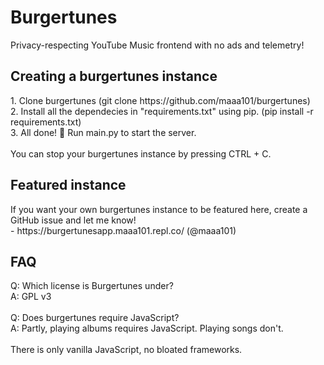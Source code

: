 <h1>Burgertunes</h1>
Privacy-respecting YouTube Music frontend with no ads and telemetry! <br>

<h2>Creating a burgertunes instance</h2>
1. Clone burgertunes (git clone https://github.com/maaa101/burgertunes)<br>
2. Install all the dependecies in "requirements.txt" using pip. (pip install -r requirements.txt)<br>
3. All done! 🎉 Run main.py to start the server.<br>
<br>
You can stop your burgertunes instance by pressing CTRL + C.

<h2>Featured instance</h2>
If you want your own burgertunes instance to be featured here, create a GitHub issue and let me know!
<br>
- https://burgertunesapp.maaa101.repl.co/ (@maaa101)

<h2>FAQ</h2>
Q: Which license is Burgertunes under?<br>
A: GPL v3<br>
<br>
Q: Does burgertunes require JavaScript?<br>
A: Partly, playing albums requires JavaScript. Playing songs don't.<br>
<br>There is only vanilla JavaScript, no bloated frameworks.<br>
